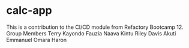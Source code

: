 # calc-app
This is a contribution to the CI/CD module from Refactory Bootcamp 12.
Group Members
Terry Kayondo
Fauzia Naava
Kintu Riley Davis
Akuti Emmanuel
Omara Haron

